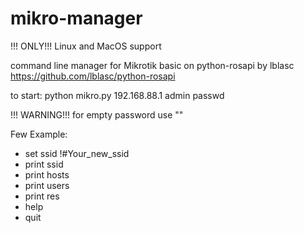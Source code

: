 # mikro-manager
!!! ONLY!!! Linux and MacOS support

command line manager for Mikrotik basic on python-rosapi by lblasc
https://github.com/lblasc/python-rosapi

to start: python mikro.py 192.168.88.1 admin passwd

!!! WARNING!!!
for empty password use ""


Few Example:

 - set ssid !#Your_new_ssid
 - print ssid
 - print hosts
 - print users
 - print res
 - help
 - quit
